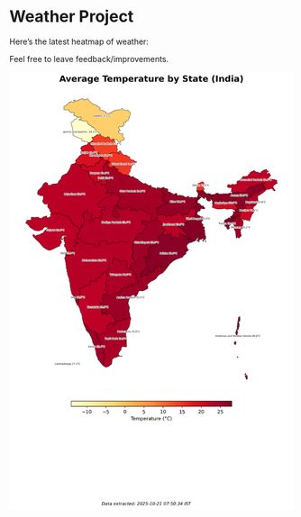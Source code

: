 # Weather Project

Here’s the latest heatmap of weather:

Feel free to leave feedback/improvements.

![India Heatmap](docs/assets/india_heatmap.png?v=F6EDF4)
